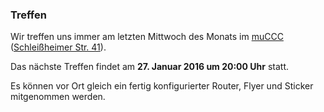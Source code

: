 ### Treffen

Wir treffen uns immer am letzten Mittwoch des Monats im [muCCC](http://muc.ccc.de) ([Schleißheimer Str. 41](http://osm.org/go/0JAf0IVLh?node=2012031859)).

Das nächste Treffen findet am **27. Januar 2016 um 20:00 Uhr** statt.

Es können vor Ort gleich ein fertig konfigurierter Router, Flyer und Sticker mitgenommen werden.

